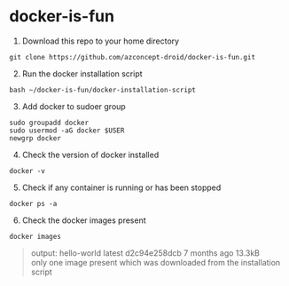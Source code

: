 # docker-is-fun

1. Download this repo to your home directory

```
git clone https://github.com/azconcept-droid/docker-is-fun.git
```

2. Run the docker installation script
```
bash ~/docker-is-fun/docker-installation-script
```

3. Add docker to sudoer group
```
sudo groupadd docker
sudo usermod -aG docker $USER
newgrp docker
```

4. Check the version of docker installed
```
docker -v
```

5. Check if any container is running or has been stopped
```
docker ps -a
```

6. Check the docker images present
```
docker images
```
> output: hello-world          latest    d2c94e258dcb   7 months ago   13.3kB  
> only one image present which was downloaded from the installation script

 
